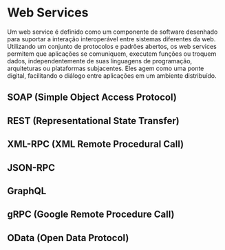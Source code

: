 # Web Services

Um web service é definido como um componente de software desenhado para suportar a interação interoperável entre sistemas diferentes da web. Utilizando um conjunto de protocolos e padrões abertos, os web services permitem que aplicações se comuniquem, executem funções ou troquem dados, independentemente de suas linguagens de programação, arquiteturas ou plataformas subjacentes. Eles agem como uma ponte digital, facilitando o diálogo entre aplicações em um ambiente distribuído.

## SOAP (Simple Object Access Protocol)
## REST (Representational State Transfer)
## XML-RPC (XML Remote Procedural Call)
## JSON-RPC
## GraphQL
## gRPC (Google Remote Procedure Call)
## OData (Open Data Protocol)